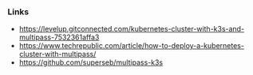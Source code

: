 

### Links
* https://levelup.gitconnected.com/kubernetes-cluster-with-k3s-and-multipass-7532361affa3
* https://www.techrepublic.com/article/how-to-deploy-a-kubernetes-cluster-with-multipass/
* https://github.com/superseb/multipass-k3s
